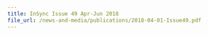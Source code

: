 ```yaml
---
title: InSync Issue 49 Apr-Jun 2018
file_url: /news-and-media/publications/2018-04-01-Issue49.pdf
---
```


